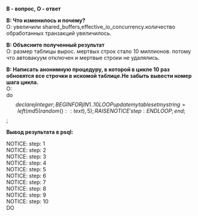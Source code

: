 **В - вопрос, О - ответ**  

**В: Что изменилось и почему?**  
О: увеличили shared_buffers,effective_io_concurrency.количество обработанных транзакций увеличилось.  

**В: Объясните полученный результат**  
О: размер таблицы вырос. мертвых строк стало 10 миллионов. потому что автовакуум отключен и мертвые строки не удалялись.  

**В: Написать анонимную процедуру, в которой в цикле 10 раз обновятся все строчки в искомой таблице.Не забыть вывести номер шага цикла.**  
О:  
do  
$$  
declare j integer;  
BEGIN  
	FOR j IN 1..10 LOOP  
		update mytable set mystring = left(md5(random()::text),5);  
		RAISE NOTICE 'step: %', j;  
	END LOOP;  
end;  
$$;  

**Вывод результата в psql:**  

NOTICE:  step: 1  
NOTICE:  step: 2  
NOTICE:  step: 3  
NOTICE:  step: 4  
NOTICE:  step: 5  
NOTICE:  step: 6  
NOTICE:  step: 7  
NOTICE:  step: 8  
NOTICE:  step: 9  
NOTICE:  step: 10  
DO  

